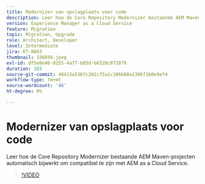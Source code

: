 ```yaml
---
title: Modernizer van opslagplaats voor code
description: Leer hoe de Core Repository Modernizer bestaande AEM Maven-projecten automatisch bijwerkt om compatibel te zijn met AEM as a Cloud Service.
version: Experience Manager as a Cloud Service
feature: Migration
topic: Migration, Upgrade
role: Architect, Developer
level: Intermediate
jira: KT-8663
thumbnail: 336694.jpeg
exl-id: df5e0e46-0255-4a77-b85d-b6520c871879
duration: 183
source-git-commit: 48433a5367c281cf5a1c106b08a1306f1b0e8ef4
workflow-type: tm+mt
source-wordcount: '46'
ht-degree: 0%

---
```


# Modernizer van opslagplaats voor code

Leer hoe de Core Repository Modernizer bestaande AEM Maven-projecten automatisch bijwerkt om compatibel te zijn met AEM as a Cloud Service.

>[!VIDEO](https://video.tv.adobe.com/v/336694?quality=12&learn=on)
